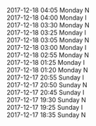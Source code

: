 2017-12-18 04:05 Monday  N  
2017-12-18 04:00 Monday  I  
2017-12-18 03:30 Monday  N  
2017-12-18 03:25 Monday  I  
2017-12-18 03:05 Monday  N  
2017-12-18 03:00 Monday  I  
2017-12-18 02:55 Monday  N  
2017-12-18 01:25 Monday  I  
2017-12-18 01:20 Monday  N  
2017-12-17 20:55 Sunday  I  
2017-12-17 20:50 Sunday  N  
2017-12-17 20:45 Sunday  I  
2017-12-17 19:30 Sunday  N  
2017-12-17 19:25 Sunday  I  
2017-12-17 18:35 Sunday  N  
